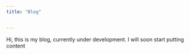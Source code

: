 ```yaml
---
title: "Blog"


---
```

Hi, this is my blog, currently under development. I will soon start putting content

